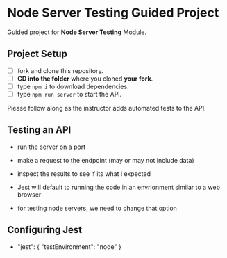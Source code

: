 # Node Server Testing Guided Project

Guided project for **Node Server Testing** Module.

## Project Setup

- [ ] fork and clone this repository.
- [ ] **CD into the folder** where you cloned **your fork**.
- [ ] type `npm i` to download dependencies.
- [ ] type `npm run server` to start the API.

Please follow along as the instructor adds automated tests to the API.


## Testing an API
- run the server on a port
- make a request to the endpoint (may or may not include data)
- inspect the results to see if its what i expected 

- Jest will default to running the code in an envrionment similar to a web browser
- for testing node servers, we need to change that option

## Configuring Jest
- "jest": {
    "testEnvironment": "node"
  }